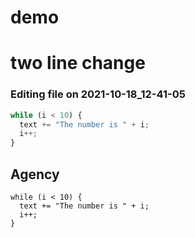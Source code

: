 # demo

# two line change


### Editing file on 2021-10-18_12-41-05

```js
while (i < 10) {
  text += "The number is " + i;
  i++;
}
```

## Agency

	while (i < 10) {
	  text += "The number is " + i;
	  i++;
	}
